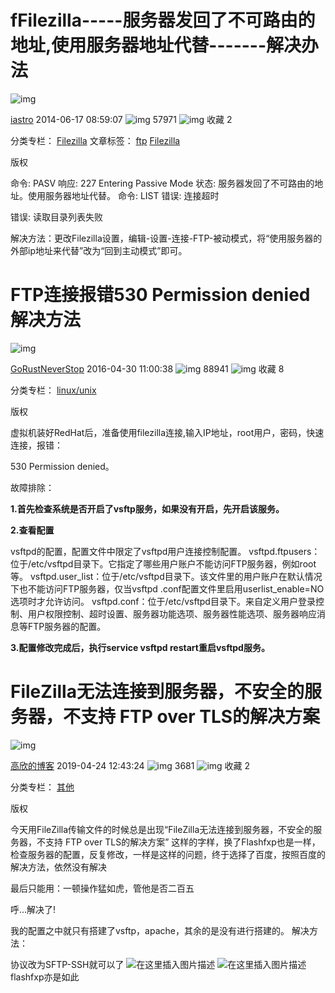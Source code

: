 # fFilezilla-----服务器发回了不可路由的地址,使用服务器地址代替-------解决办法

![img](https://csdnimg.cn/release/blogv2/dist/pc/img/original.png)

[iastro](https://blog.csdn.net/iastro) 2014-06-17 08:59:07 ![img](https://csdnimg.cn/release/blogv2/dist/pc/img/articleReadEyes.png) 57971 ![img](https://csdnimg.cn/release/blogv2/dist/pc/img/tobarCollect.png) 收藏 2

分类专栏： [Filezilla](https://blog.csdn.net/iastro/category_2338157.html) 文章标签： [ftp](https://www.csdn.net/tags/MtTaEg0sNTU3NzgtYmxvZwO0O0OO0O0O.html) [Filezilla](https://www.csdn.net/tags/MtjaEg3sNjIwMzctYmxvZwO0O0OO0O0O.html)

版权

命令: PASV
响应: 227 Entering Passive Mode 
状态: 服务器发回了不可路由的地址。使用服务器地址代替。
命令: LIST
错误: 连接超时

错误: 读取目录列表失败

解决方法：更改Filezilla设置，编辑-设置-连接-FTP-被动模式，将“使用服务器的外部ip地址来代替”改为“回到主动模式”即可。

# FTP连接报错530 Permission denied解决方法

![img](https://csdnimg.cn/release/blogv2/dist/pc/img/original.png)

[GoRustNeverStop](https://feeman.blog.csdn.net/) 2016-04-30 11:00:38 ![img](https://csdnimg.cn/release/blogv2/dist/pc/img/articleReadEyes.png) 88941 ![img](https://csdnimg.cn/release/blogv2/dist/pc/img/tobarCollect.png) 收藏 8

分类专栏： [linux/unix](https://blog.csdn.net/weiyuefei/category_1799911.html)

版权

虚拟机装好RedHat后，准备使用filezilla连接,输入IP地址，root用户，密码，快速连接，报错：

530 Permission denied。

故障排除：

**1.首先检查系统是否开启了vsftp服务，如果没有开启，先开启该服务。**

**2.查看配置**

vsftpd的配置，配置文件中限定了vsftpd用户连接控制配置。
vsftpd.ftpusers：位于/etc/vsftpd目录下。它指定了哪些用户账户不能访问FTP服务器，例如root等。
vsftpd.user_list：位于/etc/vsftpd目录下。该文件里的用户账户在默认情况下也不能访问FTP服务器，仅当vsftpd .conf配置文件里启用userlist_enable=NO选项时才允许访问。
vsftpd.conf：位于/etc/vsftpd目录下。来自定义用户登录控制、用户权限控制、超时设置、服务器功能选项、服务器性能选项、服务器响应消息等FTP服务器的配置。

**3.配置修改完成后，执行service vsftpd restart重启vsftpd服务。**

# FileZilla无法连接到服务器，不安全的服务器，不支持 FTP over TLS的解决方案

![img](https://csdnimg.cn/release/blogv2/dist/pc/img/original.png)

[高欣的博客](https://blog.csdn.net/gaoxin_gx) 2019-04-24 12:43:24 ![img](https://csdnimg.cn/release/blogv2/dist/pc/img/articleReadEyes.png) 3681 ![img](https://csdnimg.cn/release/blogv2/dist/pc/img/tobarCollect.png) 收藏 2

分类专栏： [其他](https://blog.csdn.net/gaoxin_gx/category_8818132.html)

版权

今天用FileZilla传输文件的时候总是出现“FileZilla无法连接到服务器，不安全的服务器，不支持 FTP over TLS的解决方案”
这样的字样，换了Flashfxp也是一样，检查服务器的配置，反复修改，一样是这样的问题，终于选择了百度，按照百度的解决方法，依然没有解决

最后只能用：一顿操作猛如虎，管他是否二百五

呼…解决了!

我的配置之中就只有搭建了vsftp，apache，其余的是没有进行搭建的。
解决方法：

协议改为SFTP-SSH就可以了
![在这里插入图片描述](https://img-blog.csdnimg.cn/2019042412395223.png?x-oss-process=image/watermark,type_ZmFuZ3poZW5naGVpdGk,shadow_10,text_aHR0cHM6Ly9ibG9nLmNzZG4ubmV0L2dhb3hpbl9neA==,size_16,color_FFFFFF,t_70)
![在这里插入图片描述](https://img-blog.csdnimg.cn/20190424123958980.png?x-oss-process=image/watermark,type_ZmFuZ3poZW5naGVpdGk,shadow_10,text_aHR0cHM6Ly9ibG9nLmNzZG4ubmV0L2dhb3hpbl9neA==,size_16,color_FFFFFF,t_70)
flashfxp亦是如此
